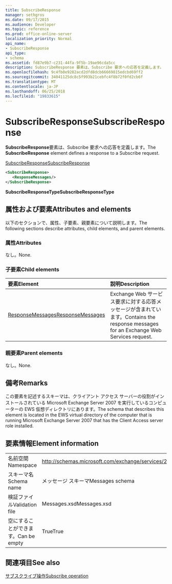 ```yaml
---
title: SubscribeResponse
manager: sethgros
ms.date: 09/17/2015
ms.audience: Developer
ms.topic: reference
ms.prod: office-online-server
localization_priority: Normal
api_name:
- SubscribeResponse
api_type:
- schema
ms.assetid: fd87e9b7-c231-44fa-9f5b-19ae96cda5cc
description: SubscribeResponse 要素は、Subscribe 要求への応答を定義します。
ms.openlocfilehash: 9c4fb0e9282acd2dfd8dcb66669815edcbd69ff2
ms.sourcegitcommit: 34041125dc8c5f993b21cebfc4f8b72f0fd2cb6f
ms.translationtype: MT
ms.contentlocale: ja-JP
ms.lasthandoff: 06/25/2018
ms.locfileid: "19833615"
---
```

# <a name="subscriberesponse"></a><span data-ttu-id="2603c-103">SubscribeResponse</span><span class="sxs-lookup"><span data-stu-id="2603c-103">SubscribeResponse</span></span>

<span data-ttu-id="2603c-104">**SubscribeResponse**要素は、Subscribe 要求への応答を定義します。</span><span class="sxs-lookup"><span data-stu-id="2603c-104">The **SubscribeResponse** element defines a response to a Subscribe request.</span></span> 
  
[<span data-ttu-id="2603c-105">SubscribeResponse</span><span class="sxs-lookup"><span data-stu-id="2603c-105">SubscribeResponse</span></span>](subscriberesponse.md)
  
```xml
<SubscribeResponse>
   <ResponseMessages/>
</SubscribeResponse>
```

 <span data-ttu-id="2603c-106">**SubscribeResponseType**</span><span class="sxs-lookup"><span data-stu-id="2603c-106">**SubscribeResponseType**</span></span>
## <a name="attributes-and-elements"></a><span data-ttu-id="2603c-107">属性および要素</span><span class="sxs-lookup"><span data-stu-id="2603c-107">Attributes and elements</span></span>

<span data-ttu-id="2603c-108">以下のセクションで、属性、子要素、親要素について説明します。</span><span class="sxs-lookup"><span data-stu-id="2603c-108">The following sections describe attributes, child elements, and parent elements.</span></span>
  
### <a name="attributes"></a><span data-ttu-id="2603c-109">属性</span><span class="sxs-lookup"><span data-stu-id="2603c-109">Attributes</span></span>

<span data-ttu-id="2603c-110">なし。</span><span class="sxs-lookup"><span data-stu-id="2603c-110">None.</span></span>
  
### <a name="child-elements"></a><span data-ttu-id="2603c-111">子要素</span><span class="sxs-lookup"><span data-stu-id="2603c-111">Child elements</span></span>

|<span data-ttu-id="2603c-112">**要素**</span><span class="sxs-lookup"><span data-stu-id="2603c-112">**Element**</span></span>|<span data-ttu-id="2603c-113">**説明**</span><span class="sxs-lookup"><span data-stu-id="2603c-113">**Description**</span></span>|
|:-----|:-----|
|[<span data-ttu-id="2603c-114">ResponseMessages</span><span class="sxs-lookup"><span data-stu-id="2603c-114">ResponseMessages</span></span>](responsemessages.md) <br/> |<span data-ttu-id="2603c-115">Exchange Web サービス要求に対する応答メッセージが含まれています。</span><span class="sxs-lookup"><span data-stu-id="2603c-115">Contains the response messages for an Exchange Web Services request.</span></span>  <br/> |
   
### <a name="parent-elements"></a><span data-ttu-id="2603c-116">親要素</span><span class="sxs-lookup"><span data-stu-id="2603c-116">Parent elements</span></span>

<span data-ttu-id="2603c-117">なし。</span><span class="sxs-lookup"><span data-stu-id="2603c-117">None.</span></span>
  
## <a name="remarks"></a><span data-ttu-id="2603c-118">備考</span><span class="sxs-lookup"><span data-stu-id="2603c-118">Remarks</span></span>

<span data-ttu-id="2603c-119">この要素を記述するスキーマは、クライアント アクセス サーバーの役割がインストールされている Microsoft Exchange Server 2007 を実行しているコンピューターの EWS 仮想ディレクトリにあります。</span><span class="sxs-lookup"><span data-stu-id="2603c-119">The schema that describes this element is located in the EWS virtual directory of the computer that is running Microsoft Exchange Server 2007 that has the Client Access server role installed.</span></span>
  
## <a name="element-information"></a><span data-ttu-id="2603c-120">要素情報</span><span class="sxs-lookup"><span data-stu-id="2603c-120">Element information</span></span>

|||
|:-----|:-----|
|<span data-ttu-id="2603c-121">名前空間</span><span class="sxs-lookup"><span data-stu-id="2603c-121">Namespace</span></span>  <br/> |http://schemas.microsoft.com/exchange/services/2006/messages  <br/> |
|<span data-ttu-id="2603c-122">スキーマ名</span><span class="sxs-lookup"><span data-stu-id="2603c-122">Schema name</span></span>  <br/> |<span data-ttu-id="2603c-123">メッセージ スキーマ</span><span class="sxs-lookup"><span data-stu-id="2603c-123">Messages schema</span></span>  <br/> |
|<span data-ttu-id="2603c-124">検証ファイル</span><span class="sxs-lookup"><span data-stu-id="2603c-124">Validation file</span></span>  <br/> |<span data-ttu-id="2603c-125">Messages.xsd</span><span class="sxs-lookup"><span data-stu-id="2603c-125">Messages.xsd</span></span>  <br/> |
|<span data-ttu-id="2603c-126">空にすることができます。</span><span class="sxs-lookup"><span data-stu-id="2603c-126">Can be empty</span></span>  <br/> |<span data-ttu-id="2603c-127">True</span><span class="sxs-lookup"><span data-stu-id="2603c-127">True</span></span>  <br/> |
   
## <a name="see-also"></a><span data-ttu-id="2603c-128">関連項目</span><span class="sxs-lookup"><span data-stu-id="2603c-128">See also</span></span>



[<span data-ttu-id="2603c-129">サブスクライブ操作</span><span class="sxs-lookup"><span data-stu-id="2603c-129">Subscribe operation</span></span>](subscribe-operation.md)

